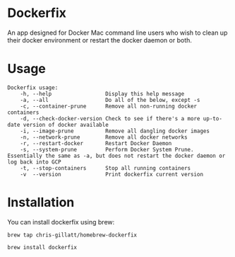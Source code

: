# Dockerfix
An app designed for Docker Mac command line users who wish to clean up their docker environment or restart the docker daemon or both.

# Usage
```
Dockerfix usage:
    -h, --help                 Display this help message
    -a, --all                  Do all of the below, except -s
    -c, --container-prune      Remove all non-running docker containers
    -d, --check-docker-version Check to see if there's a more up-to-date version of docker available
    -i, --image-prune          Remove all dangling docker images
    -n, --network-prune        Remove all docker networks
    -r, --restart-docker       Restart Docker Daemon
    -s, --system-prune         Perform Docker System Prune.  Essentially the same as -a, but does not restart the docker daemon or log back into GCP
    -t, --stop-containers      Stop all running containers
    -v  --version              Print dockerfix current version
```

# Installation
You can install dockerfix using brew:

`brew tap chris-gillatt/homebrew-dockerfix` 

`brew install dockerfix`
